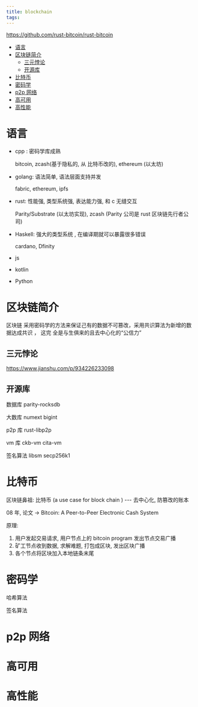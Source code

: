```yaml
---
title: blockchain
tags:
---
```


https://github.com/rust-bitcoin/rust-bitcoin

<!-- more -->

<!-- TOC -->

- [语言](#语言)
- [区块链简介](#区块链简介)
    - [三元悖论](#三元悖论)
    - [开源库](#开源库)
- [比特币](#比特币)
- [密码学](#密码学)
- [p2p 网络](#p2p-网络)
- [高可用](#高可用)
- [高性能](#高性能)

<!-- /TOC -->



# 语言

- cpp : 密码学库成熟

    bitcoin, zcash(基于隐私的, 从 比特币改的), ethereum (以太坊)

- golang: 语法简单, 语法层面支持并发

    fabric, ethereum, ipfs

- rust: 性能强, 类型系统强, 表达能力强, 和 c 无缝交互

    Parity/Substrate (以太坊实现), zcash   (Parity 公司是 rust 区块链先行者公司)

- Haskell: 强大的类型系统   , 在编译期就可以暴露很多错误

    cardano, Dfinity

- js

- kotlin

- Python


# 区块链简介

区块链 采用密码学的方法来保证己有的数据不可篡改，采用共识算法为新增的数据达成共识 ， 这完 全是与生俱来的且去中心化的“公信力”

## 三元悖论

https://www.jianshu.com/p/934226233098



## 开源库

数据库 parity-rocksdb

大数库 numext bigint

p2p 库 rust-libp2p

vm 库 ckb-vm cita-vm

签名算法 libsm secp256k1



# 比特币

区块链鼻祖: 比特币 (a  use case for   block chain ) --- 去中心化, 防篡改的账本

08 年, 论文 -> Bitcoin: A Peer-to-Peer Electronic Cash System

原理: 

1. 用户发起交易请求, 用户节点上的 bitcoin program 发出节点交易广播
1. 矿工节点收到数据, 求解难题, 打包成区块, 发出区块广播
1. 各个节点将区块加入本地链条末尾




# 密码学

哈希算法

签名算法


# p2p 网络


# 高可用





# 高性能

